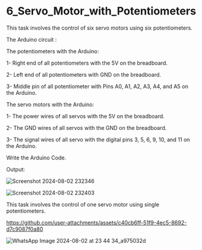 # 6_Servo_Motor_with_Potentiometers

This task involves the control of six servo motors using six potentiometers. 


The Arduino circuit :

The potentiometers with the Arduino:

1- Right end of all potentiometers with the 5V on the breadboard.

2- Left end of all potentiometers with GND on the breadboard.

3- Middle pin of all potentiometer with Pins A0, A1, A2, A3, A4, and A5 on the Arduino.

The servo motors with the Arduino:

1- The power wires of all servos with the 5V on the breadboard.

2- The GND wires of all servos with the GND on the breadboard.

3- The signal wires of all servo with the digital pins 3, 5, 6, 9, 10, and 11 on the Arduino.



Write the Arduino Code.

Output:

![Screenshot 2024-08-02 232346](https://github.com/user-attachments/assets/8311ff01-c990-49b0-9ec4-aae58f8fcc12)

![Screenshot 2024-08-02 232403](https://github.com/user-attachments/assets/7ec6ce15-6d4a-44c0-8495-080c61f2ceba)

This task involves the control of one servo motor using single potentiometers. 

https://github.com/user-attachments/assets/c40cb6ff-51f9-4ec5-8692-d7c9087f0a80

![WhatsApp Image 2024-08-02 at 23 44 34_a975032d](https://github.com/user-attachments/assets/51d5a0f6-7543-4ed9-b0e8-d916f8f94feb)

